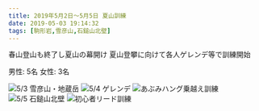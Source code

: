 ```yaml
---
title: 2019年5月2日〜5月5日 夏山訓練
date: 2019-05-03 19:14:32
tags: [駒形岩,雪彦山,石鎚山北壁]
---
```


春山登山も終了し夏山の幕開け
夏山登攀に向けて各人ゲレンデ等で訓練開始

男性: 5名
女性: 3名


![5/3 雪彦山・地蔵岳](/2019/05/03/20190503/2.JPG)
![5/4 ゲレンデ](/2019/05/03/20190503/3.JPG)
![あぶみハング乗越え訓練](/2019/05/03/20190503/4.JPG)
![5/5 石鎚山北壁](/2019/05/03/20190503/5_0.JPG)
![初心者リード訓練](/2019/05/03/20190503/5.JPG)
